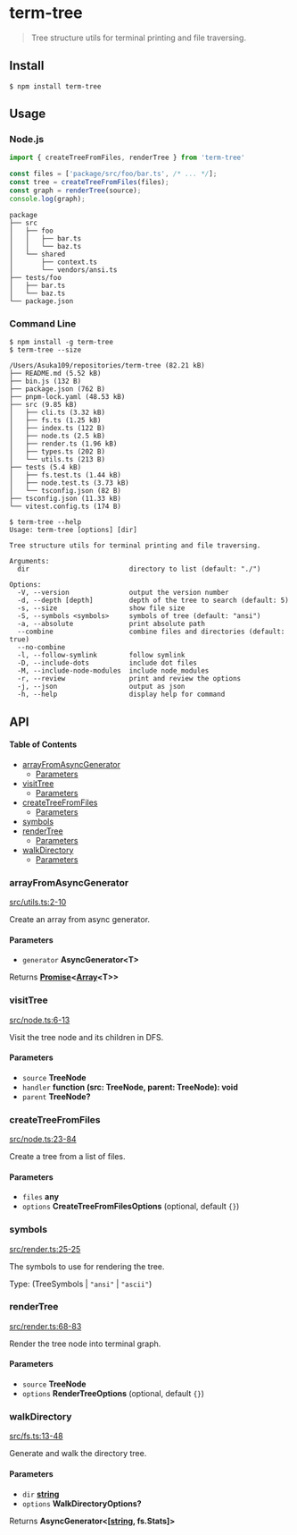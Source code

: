 # term-tree

> Tree structure utils for terminal printing and file traversing.

## Install

    $ npm install term-tree

## Usage

### Node.js

```js
import { createTreeFromFiles, renderTree } from 'term-tree'

const files = ['package/src/foo/bar.ts', /* ... */];
const tree = createTreeFromFiles(files);
const graph = renderTree(source);
console.log(graph);
```

    package
    ├── src
    │   ├── foo
    │   │   ├── bar.ts
    │   │   └── baz.ts
    │   └── shared
    │       ├── context.ts
    │       └── vendors/ansi.ts
    ├── tests/foo
    │   ├── bar.ts
    │   └── baz.ts
    └── package.json

### Command Line

    $ npm install -g term-tree
    $ term-tree --size

    /Users/Asuka109/repositories/term-tree (82.21 kB)
    ├── README.md (5.52 kB)
    ├── bin.js (132 B)
    ├── package.json (762 B)
    ├── pnpm-lock.yaml (48.53 kB)
    ├── src (9.85 kB)
    │   ├── cli.ts (3.32 kB)
    │   ├── fs.ts (1.25 kB)
    │   ├── index.ts (122 B)
    │   ├── node.ts (2.5 kB)
    │   ├── render.ts (1.96 kB)
    │   ├── types.ts (202 B)
    │   └── utils.ts (213 B)
    ├── tests (5.4 kB)
    │   ├── fs.test.ts (1.44 kB)
    │   ├── node.test.ts (3.73 kB)
    │   └── tsconfig.json (82 B)
    ├── tsconfig.json (11.33 kB)
    └── vitest.config.ts (174 B)

<!---->

    $ term-tree --help
    Usage: term-tree [options] [dir]

    Tree structure utils for terminal printing and file traversing.

    Arguments:
      dir                         directory to list (default: "./")

    Options:
      -V, --version               output the version number
      -d, --depth [depth]         depth of the tree to search (default: 5)
      -s, --size                  show file size
      -S, --symbols <symbols>     symbols of tree (default: "ansi")
      -a, --absolute              print absolute path
      --combine                   combine files and directories (default: true)
      --no-combine
      -l, --follow-symlink        follow symlink
      -D, --include-dots          include dot files
      -M, --include-node-modules  include node_modules
      -r, --review                print and review the options
      -j, --json                  output as json
      -h, --help                  display help for command

## API

<!-- Generated by documentation.js. Update this documentation by updating the source code. -->

#### Table of Contents

*   [arrayFromAsyncGenerator](#arrayfromasyncgenerator)
    *   [Parameters](#parameters)
*   [visitTree](#visittree)
    *   [Parameters](#parameters-1)
*   [createTreeFromFiles](#createtreefromfiles)
    *   [Parameters](#parameters-2)
*   [symbols](#symbols)
*   [renderTree](#rendertree)
    *   [Parameters](#parameters-3)
*   [walkDirectory](#walkdirectory)
    *   [Parameters](#parameters-4)

### arrayFromAsyncGenerator

[src/utils.ts:2-10](https://github.com/Asuka109/term-tree/blob/c66a466984504ca127b9d1fded0092e0d3255da5/src/utils.ts#L2-L10 "Source code on GitHub")

Create an array from async generator.

#### Parameters

*   `generator` **AsyncGenerator\<T>**&#x20;

Returns **[Promise](https://developer.mozilla.org/docs/Web/JavaScript/Reference/Global_Objects/Promise)<[Array](https://developer.mozilla.org/docs/Web/JavaScript/Reference/Global_Objects/Array)\<T>>**&#x20;

### visitTree

[src/node.ts:6-13](https://github.com/Asuka109/term-tree/blob/c66a466984504ca127b9d1fded0092e0d3255da5/src/node.ts#L6-L13 "Source code on GitHub")

Visit the tree node and its children in DFS.

#### Parameters

*   `source` **TreeNode**&#x20;
*   `handler` **function (src: TreeNode, parent: TreeNode): void**&#x20;
*   `parent` **TreeNode?**&#x20;

### createTreeFromFiles

[src/node.ts:23-84](https://github.com/Asuka109/term-tree/blob/c66a466984504ca127b9d1fded0092e0d3255da5/src/node.ts#L23-L84 "Source code on GitHub")

Create a tree from a list of files.

#### Parameters

*   `files` **any**&#x20;
*   `options` **CreateTreeFromFilesOptions**  (optional, default `{}`)

### symbols

[src/render.ts:25-25](https://github.com/Asuka109/term-tree/blob/c66a466984504ca127b9d1fded0092e0d3255da5/src/render.ts#L25-L25 "Source code on GitHub")

The symbols to use for rendering the tree.

Type: (TreeSymbols | `"ansi"` | `"ascii"`)

### renderTree

[src/render.ts:68-83](https://github.com/Asuka109/term-tree/blob/c66a466984504ca127b9d1fded0092e0d3255da5/src/render.ts#L68-L83 "Source code on GitHub")

Render the tree node into terminal graph.

#### Parameters

*   `source` **TreeNode**&#x20;
*   `options` **RenderTreeOptions**  (optional, default `{}`)

### walkDirectory

[src/fs.ts:13-48](https://github.com/Asuka109/term-tree/blob/c66a466984504ca127b9d1fded0092e0d3255da5/src/fs.ts#L13-L48 "Source code on GitHub")

Generate and walk the directory tree.

#### Parameters

*   `dir` **[string](https://developer.mozilla.org/docs/Web/JavaScript/Reference/Global_Objects/String)**&#x20;
*   `options` **WalkDirectoryOptions?**&#x20;

Returns **AsyncGenerator<\[[string](https://developer.mozilla.org/docs/Web/JavaScript/Reference/Global_Objects/String), fs.Stats]>**&#x20;
